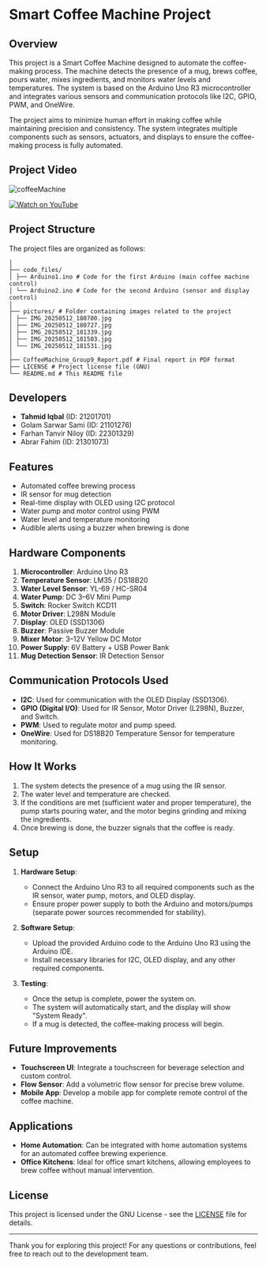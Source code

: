 # Smart Coffee Machine Project

## Overview
This project is a Smart Coffee Machine designed to automate the coffee-making process. The machine detects the presence of a mug, brews coffee, pours water, mixes ingredients, and monitors water levels and temperatures. The system is based on the Arduino Uno R3 microcontroller and integrates various sensors and communication protocols like I2C, GPIO, PWM, and OneWire.

The project aims to minimize human effort in making coffee while maintaining precision and consistency. The system integrates multiple components such as sensors, actuators, and displays to ensure the coffee-making process is fully automated.

## Project Video
![coffeeMachine](https://github.com/user-attachments/assets/0bbf9cf0-0ef8-48c4-a163-6427168c12f8)

[![Watch on YouTube](https://img.shields.io/badge/Watch%20on%20YouTube-FF0000?style=flat&logo=youtube&logoColor=white&long)](https://youtube.com/shorts/YfagplvcO6o?si=1KiaXHhoE4QHvvBF)



## Project Structure
The project files are organized as follows:

```
│
├── code_files/
│ ├── Arduino1.ino # Code for the first Arduino (main coffee machine control)
│ └── Arduino2.ino # Code for the second Arduino (sensor and display control)
│
├── pictures/ # Folder containing images related to the project
│ ├── IMG_20250512_180700.jpg
│ ├── IMG_20250512_180727.jpg
│ ├── IMG_20250512_181339.jpg
│ ├── IMG_20250512_181503.jpg
│ └── IMG_20250512_181531.jpg
│
├── CoffeeMachine_Group9_Report.pdf # Final report in PDF format
├── LICENSE # Project license file (GNU)
└── README.md # This README file

```
## Developers
- **Tahmid Iqbal** (ID: 21201701)  
- Golam Sarwar Sami (ID: 21101276) 
- Farhan Tanvir Niloy (ID: 22301329)  
- Abrar Fahim (ID: 21301073) 

## Features
- Automated coffee brewing process
- IR sensor for mug detection
- Real-time display with OLED using I2C protocol
- Water pump and motor control using PWM
- Water level and temperature monitoring
- Audible alerts using a buzzer when brewing is done

## Hardware Components
1. **Microcontroller**: Arduino Uno R3
2. **Temperature Sensor**: LM35 / DS18B20
3. **Water Level Sensor**: YL-69 / HC-SR04
4. **Water Pump**: DC 3–6V Mini Pump
5. **Switch**: Rocker Switch KCD11
6. **Motor Driver**: L298N Module
7. **Display**: OLED (SSD1306)
8. **Buzzer**: Passive Buzzer Module
9. **Mixer Motor**: 3–12V Yellow DC Motor
10. **Power Supply**: 6V Battery + USB Power Bank
11. **Mug Detection Sensor**: IR Detection Sensor

## Communication Protocols Used
- **I2C**: Used for communication with the OLED Display (SSD1306).
- **GPIO (Digital I/O)**: Used for IR Sensor, Motor Driver (L298N), Buzzer, and Switch.
- **PWM**: Used to regulate motor and pump speed.
- **OneWire**: Used for DS18B20 Temperature Sensor for temperature monitoring.

## How It Works
1. The system detects the presence of a mug using the IR sensor.
2. The water level and temperature are checked.
3. If the conditions are met (sufficient water and proper temperature), the pump starts pouring water, and the motor begins grinding and mixing the ingredients.
4. Once brewing is done, the buzzer signals that the coffee is ready.

## Setup
1. **Hardware Setup**:
   - Connect the Arduino Uno R3 to all required components such as the IR sensor, water pump, motors, and OLED display.
   - Ensure proper power supply to both the Arduino and motors/pumps (separate power sources recommended for stability).

2. **Software Setup**:
   - Upload the provided Arduino code to the Arduino Uno R3 using the Arduino IDE.
   - Install necessary libraries for I2C, OLED display, and any other required components.

3. **Testing**:
   - Once the setup is complete, power the system on.
   - The system will automatically start, and the display will show "System Ready".
   - If a mug is detected, the coffee-making process will begin.

## Future Improvements
- **Touchscreen UI**: Integrate a touchscreen for beverage selection and custom control.
- **Flow Sensor**: Add a volumetric flow sensor for precise brew volume.
- **Mobile App**: Develop a mobile app for complete remote control of the coffee machine.

## Applications
- **Home Automation**: Can be integrated with home automation systems for an automated coffee brewing experience.
- **Office Kitchens**: Ideal for office smart kitchens, allowing employees to brew coffee without manual intervention.

## License
This project is licensed under the GNU License - see the [LICENSE](LICENSE) file for details.

---

Thank you for exploring this project! For any questions or contributions, feel free to reach out to the development team.
